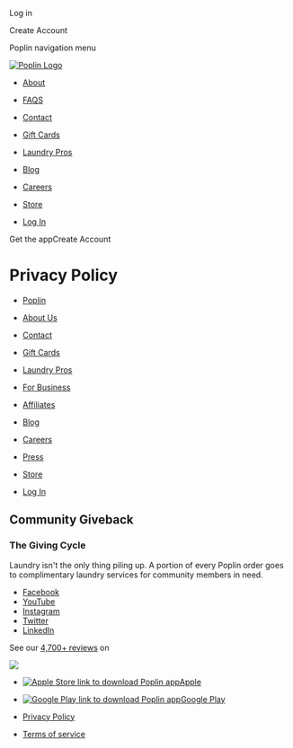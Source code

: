[](#main)

Log in

[](https://poplin.co/)

Create Account

Poplin navigation menu

[![Poplin Logo](assets/images/logo-white.svg)](https://poplin.co/)

* [About](https://poplin.co/about)
* [FAQS](https://poplin.co/#FAQSection)
* [Contact](https://poplin.co/contact)
* [Gift Cards](https://poplin.co/gift-cards)
* [Laundry Pros](https://poplin.co/work-from-home)
* [Blog](https://poplin.co/blog)
* [Careers](https://poplin.co/careers)
* [Store](https://store.poplin.co/)

* [Log In](javascript:void(0))

Get the appCreate Account

Privacy Policy
==============

* [Poplin](https://poplin.co/)
* [About Us](https://poplin.co/about)
* [Contact](https://poplin.co/contact)
* [Gift Cards](https://poplin.co/gift-cards)
* [Laundry Pros](https://poplin.co/work-from-home)
* [For Business](https://poplin.co/business)
* [Affiliates](https://poplin.co/affiliates)
* [Blog](https://poplin.co/blog)
* [Careers](https://poplin.co/careers)
* [Press](https://poplin.co/press-releases)

* [Store](https://store.poplin.co/)

* [Log In](javascript:void(0))

Community Giveback
------------------

### The Giving Cycle

Laundry isn't the only thing piling up. A portion of every Poplin order goes to complimentary laundry services for community members in need.

* [Facebook](https://www.facebook.com/hello.poplin "Poplin Facebook Page")
* [YouTube](https://www.youtube.com/@poplin_co "Poplin YouTube Channel")
* [Instagram](https://www.instagram.com/hello_poplin/ "Poplin Instagram Account")
* [Twitter](https://twitter.com/poplin_co "Poplin Twitter Account")
* [LinkedIn](https://www.linkedin.com/company/poplin-co "Poplin LinkedIn Account")

See our [4,700+ reviews](https://www.trustpilot.com/review/poplin.co) on

![](/assets/images/Trustpilot_white.webp)

* [![Apple Store link to download Poplin app](assets/images/ico-app-store.webp)Apple](https://apps.apple.com/us/app/sudshare/id1333675995)
* [![Google Play link to download Poplin app](assets/images/ico-google-play.webp)Google Play](https://play.google.com/store/apps/details?id=com.sudshare.sudshare)

* [Privacy Policy](https://poplin.co/privacy-policy)
* [Terms of service](https://poplin.co/terms-of-service)